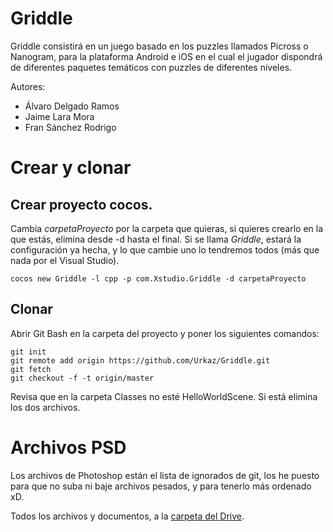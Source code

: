 Griddle
======
Griddle consistirá en un juego basado en los puzzles llamados Picross o Nanogram, para la plataforma Android e iOS en el cual el jugador dispondrá de diferentes paquetes temáticos con puzzles de diferentes niveles.

Autores:
  - Álvaro Delgado Ramos
  - Jaime Lara Mora
  - Fran Sánchez Rodrigo


Crear y clonar
======
Crear proyecto cocos.
--
Cambia *carpetaProyecto* por la carpeta que quieras, si quieres crearlo en la que estás, elimina desde -d hasta el final. Si se llama *Griddle*, estará la configuración ya hecha, y lo que cambie uno lo tendremos todos (más que nada por el Visual Studio).
```
cocos new Griddle -l cpp -p com.Xstudio.Griddle -d carpetaProyecto
```
Clonar
--
Abrir Git Bash en la carpeta del proyecto y poner los siguientes comandos:

```
git init
git remote add origin https://github.com/Urkaz/Griddle.git
git fetch
git checkout -f -t origin/master
```

Revisa que en la carpeta Classes no esté HelloWorldScene. Si está elimina los dos archivos.

Archivos PSD
======

Los archivos de Photoshop están el lista de ignorados de git, los he puesto para que no suba ni baje archivos pesados, y para tenerlo más ordenado xD.

Todos los archivos y documentos, a la [carpeta del Drive].


[carpeta del Drive]:https://drive.google.com/?tab=mo&authuser=0#folders/0B7qPUytDfdzWTVNGcE5rSlVyTlU